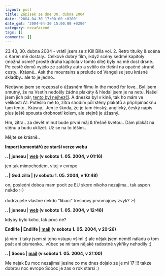 ```yaml
---
layout: post
title: Zápisek ze dne 30. dubna 2004
date: '2004-04-30 17:00:00 +0200'
date_gmt: '2004-04-30 15:00:00 +0200'
category: nezařazené
tags: []
comments: []
---
```

<p>23.43, 30. dubna 2004 - vrátil jsem se z Kill Billa vol. 2. Retro titulky &amp; scéna s Karen mě dostaly..  Celkově dobrý film, ikdyž scény sedmé kapitoly (možná osmé? prostě druhá kapitola v tomto díle) byly na mě  dost drsné.. Po cestě domů vyjelo ze zatáčky auto a svítilo do třešní na opačné straně cesty.. Krásné..  Ask the mountains a prelude od Vangelise jsou krásné skladby.. ale to je jedno..</p>
<p>Nedávno jsem se rozepsal o úžasném filmu In the mood for love.. Byl jsem smutný, že na Vsetín nedošly  žádné plakáty &amp; hledal jsem je na netu. Našel jsem jich pár, <a href="%base_url%/assets/old-images/poster.jpg">tento byl  nejhezčí</a>. A dneska byl v kině, tak ho mám ve velikosti A1. Potěšilo mě to, zítra shodím půl stěny plakátů  a připřipínáčknu tam tento.. Krásný.. Jen je škoda, že je tam čínský, anglický, český nápis plus ještě spousta  drobností kolem, ale stejně je úžasný..</p>
<p>Hm, zítra.. za devět minut bude první máj &amp; třešně kvetou.. Dám plakát na stěnu a budu uklízet. Už se na to  těším..</p>
<p>Mějte se krásně..</p>
<div class="import-komentaru">
<p><strong>Import komentářů ze starší verze webu</strong></p>
<div class="comment">
<p style="font-weight:bold"><span class="compredmet">..</span> | <span class="comname">juneau</span> |  <a href="http://juneau.wz.cz">web</a> (v&nbsp;sobotu&nbsp;1.&nbsp;05.&nbsp;2004,&nbsp;v&nbsp;01:16)</p>
<p>jen tak mimochodem, vitej v evrope </p>
</div>
<div class="comment">
<p style="font-weight:bold"><span class="compredmet">..</span> | <span class="comname">God.zilla</span> | (v&nbsp;sobotu&nbsp;1.&nbsp;05.&nbsp;2004,&nbsp;v&nbsp;10:48)</p>
<p>on, posledni dobou mam pocit ze EU skoro nikoho nezajima.. tak aspon nekdo :-) <br>  <br> dodrzujete vlastne nekdo &quot;libaci&quot; tresnovy prvomajovy zvyk? :-) </p>
</div>
<div class="comment">
<p style="font-weight:bold"><span class="compredmet">..</span> | <span class="comname">juneau</span> |  <a href="http://juneau.wz.cz">web</a> (v&nbsp;sobotu&nbsp;1.&nbsp;05.&nbsp;2004,&nbsp;v&nbsp;12:48)</p>
<p>kdyby bylo koho, tak proc ne? </p>
</div>
<div class="comment">
<p style="font-weight:bold"><span class="compredmet">Endlife</span> | <span class="comname">Endlife</span> |  <a href="mailto:jan.martinek@post.cz">mail</a> (v&nbsp;sobotu&nbsp;1.&nbsp;05.&nbsp;2004,&nbsp;v&nbsp;20:26)</p>
<p>já vím :) taky jsem si toho vstupu všiml :) ale nějak jsem neměl náladu o tom psát ani písmenko.. vůbec se mi tam nějaké radostné výkřiky nehodily ;) </p>
</div>
<div class="comment">
<p style="font-weight:bold"><span class="compredmet">..</span> | <span class="comname">Soooc</span> |  <a href="mailto:xsoc@post.cz">mail</a> (v&nbsp;sobotu&nbsp;1.&nbsp;05.&nbsp;2004,&nbsp;v&nbsp;21:00)</p>
<p>Me nejak Eu moc nezajimal jesine co me dnes dojalo ze je mi 17 !!! takze dobrou noc evropo Soooc je zas o rok starsi :) </p>
</div>
</div>
